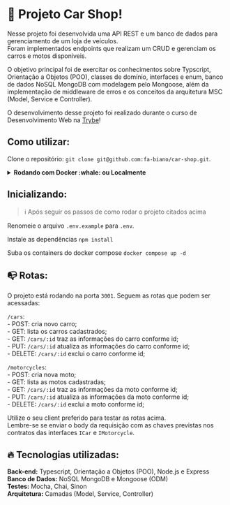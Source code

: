# 🚗 Projeto Car Shop!

Nesse projeto foi desenvolvida uma API REST e um banco de dados para gerenciamento de um loja de veículos. </br>
Foram implementados endpoints que realizam um CRUD e gerenciam os carros e motos disponíveis.

O objetivo principal foi de exercitar os conhecimentos sobre Typscript, Orientação a Objetos (POO), classes de domínio, interfaces e enum, banco de dados NoSQL MongoDB com modelagem pelo Mongoose, além da implementação de middleware de erros e os conceitos da arquitetura MSC (Model, Service e Controller).

O desenvolvimento desse projeto foi realizado durante o curso de Desenvolvimento Web na [Trybe](https://www.betrybe.com/)!

## Como utilizar:

Clone o repositório: `git clone git@github.com:fa-biano/car-shop.git`.

<details>
  <summary><strong>Rodando com Docker :whale: ou Localmente</strong></summary>
  
  ## 👉 Com Docker
   **⚠ Antes de começar, seu docker-compose precisa estar na versão 1.29 ou superior. [Veja aqui](https://www.digitalocean.com/community/tutorials/how-to-install-and-use-docker-compose-on-ubuntu-20-04-pt) ou [na documentação](https://docs.docker.com/compose/install/) como instalá-lo. No primeiro artigo, você pode substituir onde está com `1.26.0` por `1.29.2`.**
   
   > Rode os serviços `node` e `mongoDB` com o comando `docker-compose up -d`.
  - Esses serviços irão inicializar um container chamado `car_shop` e outro chamado `car_shop_db`.
  - A partir daqui você pode rodar o container via CLI ou abri-lo no VS Code.
  
   > :information_source: Use o comando `docker exec -it car_shop bash`.
   
  - Ele te dará acesso ao terminal interativo do container criado pelo compose, que está rodando em segundo plano.

  > :information_source: Instale as dependências [**Caso existam**] com `npm install`
  
  - **⚠ Atenção:** Caso opte por utilizar o Docker, **TODOS** os comandos disponíveis no `package.json` (npm start, npm test, npm run dev, ...) devem ser executados **DENTRO** do container, ou seja, no terminal que aparece após a execução do comando `docker exec` citado acima. 
  
  ## 👉 Sem Docker

  > :information_source: Instale as dependências [**Caso existam**] com `npm install`
  
  - ✨ **Dica:** Para rodar o projeto desta forma, obrigatoriamente você deve ter o `node` instalado em seu computador.
  - ✨ **Dica:** O projeto espera que a versão do `node` utilizada seja a 16.

  <br>  
</details>

## Inicializando:
  > :information_source: Após seguir os passos de como rodar o projeto citados acima

  Renomeie o arquivo `.env.example` para `.env`.
  
  Instale as dependências `npm install`

  Suba os containers do docker compose `docker compose up -d`

  <!-- Dentro do container: 
  - Instale as dependências `npm install`

  - Crie o banco de dados e suas tabelas: `npm run prestart`

  - Insira os dados iniciais nas tabelas: `npm run seed`

  - Inicie o servidor: `npm start` -->

## :mailbox_with_no_mail: Rotas:

O projeto está rodando na porta `3001`. Seguem as rotas que podem ser acessadas:

  `/cars`: </br>
    - POST: cria novo carro; </br>
    - GET: lista os carros cadastrados; </br>
    - GET: `/cars/:id` traz as informações do carro conforme id; </br>
    - PUT: `/cars/:id` atualiza as informações do carro conforme id; </br>
    - DELETE: `/cars/:id` exclui o carro conforme id; </br>

  `/motorcycles`: </br>
    - POST: cria nova moto; </br>
    - GET: lista as motos cadastradas; </br>
    - GET: `/cars/:id` traz as informações da moto conforme id; </br>
    - PUT: `/cars/:id` atualiza as informações da moto conforme id; </br>
    - DELETE: `/cars/:id` exclui a moto conforme id; </br>

Utilize o seu client preferido para testar as rotas acima. <br>
Lembre-se se enviar o body da requisição com as chaves previstas nos contratos das interfaces `ICar` e `IMotorcycle`.

## :fire: Tecnologias utilizadas:

  **Back-end:** Typescript, Orientação a Objetos (POO), Node.js e Express</br>
  **Banco de Dados:** NoSQL MongoDB e Mongoose (ODM) </br>
  **Testes:** Mocha, Chai, Sinon </br>
  **Arquitetura:** Camadas (Model, Service, Controller)
